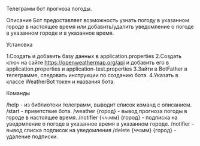 Телеграмм бот прогноза погоды.

Описание
Бот предоставляет возможность узнать погоду в указанном городе в настоящее время или
добавить/удалить уведомление о погоде в указанном городе и в указанное время.

Установка

1.Создать и добавить базу данных в application.properties
2.Создать ключ на сайте https://openweathermap.org/api и добавить его в application.properties и application-test.properties 
3.Зайти в BotFather в телеграмме, следовать инструкции по созданию бота.
4.Указать в классе WeatherBot токен и названия бота.

Команды

/help - из библиотеки телеграмм, выводит список команд с описанием.
/start - приветствие бота.
/weather {город} - вывод прогноза погоды в городе в настоящее время.
/notifier {чч:мм} {город} - подписка на уведомление о погоде в указанное время в указанном городе.
/notifier - вывод списка подписок на уведомления
/delete {чч:мм} {город} - удаление подписки. 
